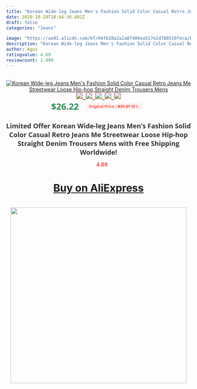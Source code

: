 ```yaml
---
title: "Korean Wide-leg Jeans Men's Fashion Solid Color Casual Retro Jeans Me Streetwear Loose Hip-hop Straight Denim Trousers Mens"
date: 2020-10-20T10:44:36.892Z
draft: false
categories: "Jeans"

image: "https://ae01.alicdn.com/kf/H4f628a2a2a87406ea517e2d786510feca/Korean-Wide-leg-Jeans-Men-s-Fashion-Solid-Color-Casual-Retro-Jeans-Me-Streetwear-Loose-Hip.jpg"
description: "Korean Wide-leg Jeans Men's Fashion Solid Color Casual Retro Jeans Me Streetwear Loose Hip-hop Straight Denim Trousers Mens"
author: Agus
ratingvalue: 4.69
reviewcount: 1.999
---
```

<br>
<div style="text-align: center;">
<a href="https://s.click.aliexpress.com/e/_AUp8Hr" target="_blank" rel="nofollow noopener noreferrer"><img alt="Korean Wide-leg Jeans Men's Fashion Solid Color Casual Retro Jeans Me Streetwear Loose Hip-hop Straight Denim Trousers Mens" class="magnifier-image" src="https://ae01.alicdn.com/kf/H4f628a2a2a87406ea517e2d786510feca/Korean-Wide-leg-Jeans-Men-s-Fashion-Solid-Color-Casual-Retro-Jeans-Me-Streetwear-Loose-Hip.jpg_640x640.jpg">
<br>
<img style="border:1px solid salmon" src="https://ae01.alicdn.com/kf/H4f628a2a2a87406ea517e2d786510feca/Korean-Wide-leg-Jeans-Men-s-Fashion-Solid-Color-Casual-Retro-Jeans-Me-Streetwear-Loose-Hip.jpg_120x120.jpg">&nbsp;&nbsp;<img style="border:1px solid salmon" src="https://ae01.alicdn.com/kf/H7a8c97f67e214c89ba403d6e6c963f747/Korean-Wide-leg-Jeans-Men-s-Fashion-Solid-Color-Casual-Retro-Jeans-Me-Streetwear-Loose-Hip.jpg_120x120.jpg">&nbsp;&nbsp;<img style="border:1px solid salmon" src="https://ae01.alicdn.com/kf/Hf556d66700ee4bf1ba65219c602e2d21k/Korean-Wide-leg-Jeans-Men-s-Fashion-Solid-Color-Casual-Retro-Jeans-Me-Streetwear-Loose-Hip.jpg_120x120.jpg">&nbsp;&nbsp;<img style="border:1px solid salmon" src="https://ae01.alicdn.com/kf/H7d13715ead84498485329e526812ee2fa/Korean-Wide-leg-Jeans-Men-s-Fashion-Solid-Color-Casual-Retro-Jeans-Me-Streetwear-Loose-Hip.jpg_120x120.jpg">&nbsp;&nbsp;<img style="border:1px solid salmon" src="https://ae01.alicdn.com/kf/H641dd04582dd4e5ab6789416ac673ed2z/Korean-Wide-leg-Jeans-Men-s-Fashion-Solid-Color-Casual-Retro-Jeans-Me-Streetwear-Loose-Hip.jpg_120x120.jpg"></a></div><br0>
<div style="text-align: center;"><span style="background-color: white; border: 0px; box-sizing: border-box; color: seagreen; display: inline-block; font-family: &quot;open sans&quot; , &quot;arial&quot; , &quot;helvetica&quot; , sans-serif , &quot;heiti&quot;; font-size: 24px; font-stretch: inherit; font-weight: 700; line-height: inherit; margin: 0px 10px 0px 0px; padding: 0px; vertical-align: middle;">$26.22 </span>
<span style="background: rgb(255 , 241 , 241); border-radius: 3px; border: 0px; box-sizing: border-box; color: #ff4747; display: inline-block; font-family: inherit; font-size: 12px; font-stretch: inherit; font-style: inherit; font-variant: inherit; font-weight: 600; line-height: inherit; margin: 0px; padding: 2px 5px; transform: scale(0.9); vertical-align: middle;">Original Price : <b style="text-decoration: line-through;">$31.21 </b> 16%&nbsp;&nbsp;</span></div>
<h1 style="color: #333333; display: inline-block; font-family: &quot;open sans&quot; , &quot;arial&quot; , &quot;helvetica&quot; , sans-serif , &quot;heiti&quot;; font-size: 18px; font-stretch: inherit; font-weight: 700; text-align: center;">Limited Offer Korean Wide-leg Jeans Men's Fashion Solid Color Casual Retro Jeans Me Streetwear Loose Hip-hop Straight Denim Trousers Mens with Free Shipping Worldwide!</h1>
<div style="color: #ff4747; text-align: center;">
<img src="https://4.bp.blogspot.com/-M0ZcTcb-5uY/XleCXlxnR4I/AAAAAAAAAEc/OrjgMkXV1oMQFaCRZj5HQwOCBcu3w1FegCPcBGAYYCw/s1600/star.png" style="height: 15px;">&nbsp;<b>4.69</b></div>
<div class="button_cont" align="center"><a class="buynow_a" href="https://s.click.aliexpress.com/e/_AUp8Hr" target="_blank" rel="nofollow noopener noreferrer"><H1>Buy on AliExpress</H1></a></div><br>
<div class="separator" style="clear: both; text-align: center;">
<img src="https://lh3.googleusercontent.com/-pTy5HemUv9M/XlePHvY0dAI/AAAAAAAAAE4/0nX5iRUoIWY8eMW9Dpxeirr157OZliDIgCLcBGAsYHQ/s1600/badge.gif" width="480">
</div>
